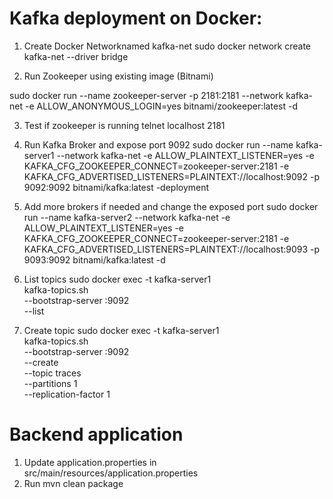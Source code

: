 # Kafka deployment on Docker:

1. Create Docker Networknamed kafka-net
sudo docker network create kafka-net --driver bridge

2. Run Zookeeper using existing image (Bitnami)

sudo docker run --name zookeeper-server -p 2181:2181 --network kafka-net -e ALLOW_ANONYMOUS_LOGIN=yes bitnami/zookeeper:latest -d 

3. Test if zookeeper is running
telnet localhost 2181

4. Run Kafka Broker and expose port 9092
sudo docker run --name kafka-server1 --network kafka-net -e ALLOW_PLAINTEXT_LISTENER=yes -e KAFKA_CFG_ZOOKEEPER_CONNECT=zookeeper-server:2181 -e KAFKA_CFG_ADVERTISED_LISTENERS=PLAINTEXT://localhost:9092 -p 9092:9092 bitnami/kafka:latest -deployment

5. Add more brokers if needed and change the exposed port
sudo docker run --name kafka-server2 --network kafka-net -e ALLOW_PLAINTEXT_LISTENER=yes -e KAFKA_CFG_ZOOKEEPER_CONNECT=zookeeper-server:2181 -e KAFKA_CFG_ADVERTISED_LISTENERS=PLAINTEXT://localhost:9093 -p 9093:9092 bitnami/kafka:latest -d

6. List topics
sudo docker exec -t kafka-server1 \
  kafka-topics.sh \
    --bootstrap-server :9092 \
    --list
	
7. Create topic
sudo docker exec -t kafka-server1 \
  kafka-topics.sh \
    --bootstrap-server :9092 \
    --create \
    --topic traces \
    --partitions 1 \
    --replication-factor 1
    
 # Backend application
 
 1. Update application.properties in src/main/resources/application.properties
 2. Run mvn clean package
